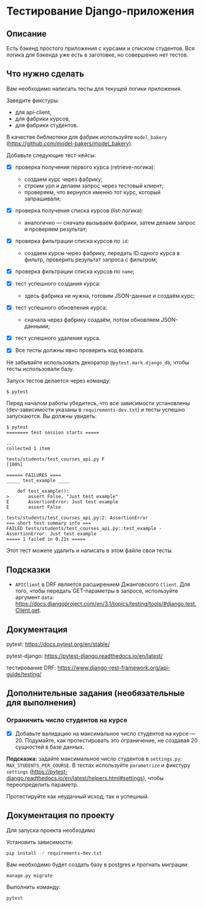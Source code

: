 # Тестирование Django-приложения

## Описание

Есть бэкенд простого приложения с курсами и списком студентов. Вся логика для бэкенда уже есть в заготовке, но совершенно нет тестов.

## Что нужно сделать

Вам необходимо написать тесты для текущей логики приложения.

Заведите фикстуры:

- для api-client,
- для фабрики курсов,
- для фабрики студентов.

В качестве библиотеки для фабрик используйте `model_bakery` (https://github.com/model-bakers/model_bakery).

Добавьте следующие тест-кейсы:

* [x] проверка получения первого курса (retrieve-логика):
  - создаем курс через фабрику;
  - строим урл и делаем запрос через тестовый клиент;
  - проверяем, что вернулся именно тот курс, который запрашивали;
* [x] проверка получения списка курсов (list-логика):
  - аналогично — сначала вызываем фабрики, затем делаем запрос и проверяем результат;
* [x] проверка фильтрации списка курсов по `id`:
  - создаем курсы через фабрику, передать ID одного курса в фильтр, проверить результат запроса с фильтром;
* [x] проверка фильтрации списка курсов по `name`;
* [x] тест успешного создания курса:
  - здесь фабрика не нужна, готовим JSON-данные и создаём курс;
* [x] тест успешного обновления курса:
  - сначала через фабрику создаём, потом обновляем JSON-данными;
* [x] тест успешного удаления курса.

* [x] Все тесты должны явно проверять код возврата.

Не забывайте использовать декоратор `@pytest.mark.django_db`, чтобы тесты использовали базу.

Запуск тестов делается через команду:

```
$ pytest
```

Перед началом работы убедитесь, что все зависимости установлены (dev-зависимости указаны в `requirements-dev.txt`) и тесты успешно запускаются. Вы должны увидеть:

```
$ pytest
======== test session starts =====

...
collected 1 item

tests/students/test_courses_api.py F                                                                                                                                          [100%]

====== FAILURES ====
_____ test_example ____

    def test_example():
>       assert False, "Just test example"
E       AssertionError: Just test example
E       assert False

tests/students/test_courses_api.py:2: AssertionError
=== short test summary info ===
FAILED tests/students/test_courses_api.py::test_example - AssertionError: Just test example
===== 1 failed in 0.21s =====
```

Этот тест можете удалить и написать в этом файле свои тесты.

## Подсказки

- `APIClient` в DRF является расширением Джанговского `Client`. Для того, чтобы передать GET-параметры в запросе, используйте аргумент `data`: https://docs.djangoproject.com/en/3.1/topics/testing/tools/#django.test.Client.get.

## Документация

pytest: https://docs.pytest.org/en/stable/

pytest-django: https://pytest-django.readthedocs.io/en/latest/

тестирование DRF: https://www.django-rest-framework.org/api-guide/testing/

## Дополнительные задания (необязательные для выполнения)

### Ограничить число студентов на курсе

* [x] Добавьте валидацию на максимальное число студентов на курсе — 20. Подумайте, как протестировать это ограничение, не создавая 20 сущностей в базе данных.

**Подсказка:** задайте максимальное число студентов в `settings.py`: `MAX_STUDENTS_PER_COURSE`. В тестах используйте `parametrize` и фикстуру `settings` (https://pytest-django.readthedocs.io/en/latest/helpers.html#settings), чтобы переопределить параметр.

Протестируйте как неудачный исход, так и успешный.

## Документация по проекту

Для запуска проекта необходимо

Установить зависимости:

```bash
pip install -r requirements-dev.txt
```

Вам необходимо будет создать базу в postgres и прогнать миграции:

```base
manage.py migrate
```

Выполнить команду:

```bash
pytest
```
